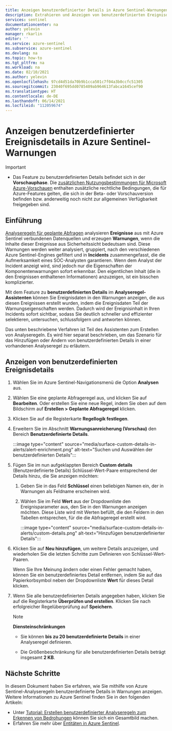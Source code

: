 ```yaml
---
title: Anzeigen benutzerdefinierter Details in Azure Sentinel-Warnungen | Microsoft-Dokumentation
description: Extrahieren und Anzeigen von benutzerdefinierten Ereignisdetails in Warnungen der Azure Sentinel-Analyseregeln für bessere und vollständigere Informationen zu Incidents
services: sentinel
documentationcenter: na
author: yelevin
manager: rkarlin
editor: ''
ms.service: azure-sentinel
ms.subservice: azure-sentinel
ms.devlang: na
ms.topic: how-to
ms.tgt_pltfrm: na
ms.workload: na
ms.date: 02/10/2021
ms.author: yelevin
ms.openlocfilehash: 97cd4d51da70b9b1cca501c7f04a3b0ccfc51305
ms.sourcegitcommit: 23040f695dd0785409ab964613fabca1645cef90
ms.translationtype: HT
ms.contentlocale: de-DE
ms.lasthandoff: 06/14/2021
ms.locfileid: "112059674"
---
```

# <a name="surface-custom-event-details-in-alerts-in-azure-sentinel"></a>Anzeigen benutzerdefinierter Ereignisdetails in Azure Sentinel-Warnungen 

> [!IMPORTANT]
>
> - Das Feature zu benutzerdefinierten Details befindet sich in der **Vorschauphase**. Die [zusätzlichen Nutzungsbestimmungen für Microsoft Azure-Vorschauen](https://azure.microsoft.com/support/legal/preview-supplemental-terms/) enthalten zusätzliche rechtliche Bedingungen, die für Azure-Features gelten, die sich in der Beta- oder Vorschauversion befinden bzw. anderweitig noch nicht zur allgemeinen Verfügbarkeit freigegeben sind.

## <a name="introduction"></a>Einführung

[Analyseregeln für geplante Abfragen](tutorial-detect-threats-custom.md) analysieren **Ereignisse** aus mit Azure Sentinel verbundenen Datenquellen und erzeugen **Warnungen**, wenn die Inhalte dieser Ereignisse aus Sicherheitssicht bedeutsam sind. Diese Warnungen werden weiter analysiert, gruppiert, nach den verschiedenen Azure Sentinel-Engines gefiltert und in **Incidents** zusammengefasst, die die Aufmerksamkeit eines SOC-Analysten garantieren. Wenn dem Analyst der Incident anzeigt wird, sind jedoch nur die Eigenschaften der Komponentenwarnungen sofort erkennbar. Den eigentlichen Inhalt (die in den Ereignissen enthaltenen Informationen) anzuzeigen, ist ein bisschen komplizierter.

Mit dem Feature zu **benutzerdefinierten Details** im **Analyseregel-Assistenten** können Sie Ereignisdaten in den Warnungen anzeigen, die aus diesen Ereignissen erstellt wurden, indem die Ereignisdaten Teil der Warnungseigenschaften werden. Dadurch wird der Ereignisinhalt in Ihren Incidents sofort sichtbar, sodass Sie deutlich schneller und effizienter selektieren, untersuchen, schlussfolgern und antworten können.

Das unten beschriebene Verfahren ist Teil des Assistenten zum Erstellen von Analyseregeln. Es wird hier separat beschrieben, um das Szenario für das Hinzufügen oder Ändern von benutzerdefinierten Details in einer vorhandenen Analyseregel zu erläutern.

## <a name="how-to-surface-custom-event-details"></a>Anzeigen von benutzerdefinierten Ereignisdetails

1. Wählen Sie im Azure Sentinel-Navigationsmenü die Option **Analysen** aus.

1. Wählen Sie eine geplante Abfrageregel aus, und klicken Sie auf **Bearbeiten**. Oder erstellen Sie eine neue Regel, indem Sie oben auf dem Bildschirm auf **Erstellen > Geplante Abfrageregel** klicken.

1. Klicken Sie auf die Registerkarte **Regellogik festlegen**.

1. Erweitern Sie im Abschnitt **Warnungsanreicherung (Vorschau)** den Bereich **Benutzerdefinierte Details**.

    :::image type="content" source="media/surface-custom-details-in-alerts/alert-enrichment.png" alt-text="Suchen und Auswählen der benutzerdefinierten Details":::

1. Fügen Sie im nun aufgeklappten Bereich **Custom details** (Benutzerdefinierte Details) Schlüssel-Wert-Paare entsprechend der Details hinzu, die Sie anzeigen möchten:

    1. Geben Sie in das Feld **Schlüssel** einen beliebigen Namen ein, der in Warnungen als Feldname erscheinen wird.

    1. Wählen Sie im Feld **Wert** aus der Dropdownliste den Ereignisparameter aus, den Sie in den Warnungen anzeigen möchten. Diese Liste wird mit Werten befüllt, die den Feldern in den Tabellen entsprechen, für die die Abfrageregel erstellt wird.
    
        :::image type="content" source="media/surface-custom-details-in-alerts/custom-details.png" alt-text="Hinzufügen benutzerdefinierter Details":::

1. Klicken Sie auf **Neu hinzufügen**, um weitere Details anzuzeigen, und wiederholen Sie die letzten Schritte zum Definieren von Schlüssel-Wert-Paaren. 

    Wenn Sie Ihre Meinung ändern oder einen Fehler gemacht haben, können Sie ein benutzerdefiniertes Detail entfernen, indem Sie auf das Papierkorbsymbol neben der Dropdownliste **Wert** für dieses Detail klicken.

1. Wenn Sie alle benutzerdefinierten Details angegeben haben, klicken Sie auf die Registerkarte **Überprüfen und erstellen**. Klicken Sie nach erfolgreicher Regelüberprüfung auf **Speichern**.

    > [!NOTE]
    > 
    > **Diensteinschränkungen**
    > - Sie können **bis zu 20 benutzerdefinierte Details** in einer Analyseregel definieren.
    >
    > - Die Größenbeschränkung für alle benutzerdefinierten Details beträgt insgesamt **2 KB**.

## <a name="next-steps"></a>Nächste Schritte
In diesem Dokument haben Sie erfahren, wie Sie mithilfe von Azure Sentinel-Analyseregeln benutzerdefinierte Details in Warnungen anzeigen. Weitere Informationen zu Azure Sentinel finden Sie in den folgenden Artikeln:
- Unter [Tutorial: Erstellen benutzerdefinierter Analyseregeln zum Erkennen von Bedrohungen](tutorial-detect-threats-custom.md) können Sie sich ein Gesamtbild machen.
- Erfahren Sie mehr über [Entitäten in Azure Sentinel](entities-in-azure-sentinel.md).
